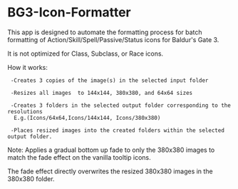 # BG3-Icon-Formatter
This app is designed to automate the formatting process for batch formatting of Action/Skill/Spell/Passive/Status icons for Baldur's Gate 3.

It is not optimized for Class, Subclass, or Race icons. 

How it works:

     -Creates 3 copies of the image(s) in the selected input folder

     -Resizes all images  to 144x144, 380x380, and 64x64 sizes 

     -Creates 3 folders in the selected output folder corresponding to the resolutions
      E.g.(Icons/64x64,Icons/144x144, Icons/380x380)
 
     -Places resized images into the created folders within the selected output folder.

Note:
      Applies a gradual bottom up fade to only the 380x380 images to match the fade effect on the vanilla tooltip icons.

The fade effect directly overwrites the resized 380x380 images in the 380x380 folder.
